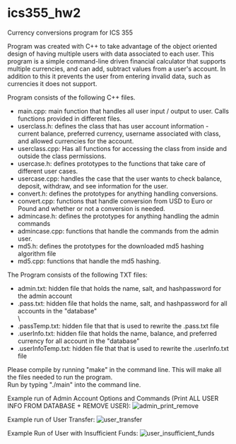 # ics355_hw2
Currency conversions program for ICS 355

Program was created with C++ to take advantage of the object oriented design of having multiple users with data associated to each user. This program is a simple command-line driven financial calculator that supports multiple
currencies, and can add, subtract values from a user's account. In addition to this it prevents
the user from entering invalid data, such as currencies it does not support.

Program consists of the following C++ files. <br />
- main.cpp: main function that handles all user input / output to user. Calls functions provided in different files. <br />
- userclass.h: defines the class that has user account information - current balance, preferred currency, username associated with class, and allowed currencies for the account. <br />
- userclass.cpp: Has all functions for accessing the class from inside and outside the class permissions.<br />
- usercase.h: defines prototypes to the functions that take care of different user cases. <br />
- usercase.cpp: handles the case that the user wants to check balance, deposit, withdraw, and see information for the user. <br />
- convert.h: defines the prototypes for anything handling conversions. <br />
- convert.cpp: functions that handle conversion from USD to Euro or Pound and whether or not a conversion is needed. <br />
- admincase.h: defines the prototypes for anything handling the admin commands <br />
- admincase.cpp: functions that handle the commands from the admin user. <br />
- md5.h: defines the prototypes for the downloaded md5 hashing algorithm file <br />
- md5.cpp: functions that handle the md5 hashing. <br />

The Program consists of the following TXT files:  <br />
- admin.txt: hidden file that holds the name, salt, and hashpassword for the admin account <br />
- .pass.txt: hidden file that holds the name, salt, and hashpassword for all accounts in the "database" <br />\
- .passTemp.txt: hidden file that that is used to rewrite the .pass.txt file <br />
- .userInfo.txt: hidden file that holds the name, balance, and preferred currency for all account in the "database" <br />
- .userInfoTemp.txt: hidden file that that is used to rewrite the .userInfo.txt file <br />



Please compile by running "make" in the command line. This will make all the files needed to run the program. <br />
Run by typing "./main" into the command line.<br />


Example run of Admin Account Options and Commands (Print ALL USER INFO FROM DATABASE + REMOVE USER):
![admin_print_remove](https://user-images.githubusercontent.com/10985239/33012229-633b4b62-cd84-11e7-8f36-55450e7ba468.jpg)


Example run of User Transfer:
![user_transfer](https://user-images.githubusercontent.com/10985239/33011842-332c7c58-cd83-11e7-97a4-dd3be3350738.jpg)


Example Run of User with Insufficient Funds:
![user_insufficient_funds](https://user-images.githubusercontent.com/10985239/33011869-4811ab48-cd83-11e7-91d7-edd136917335.jpg)

